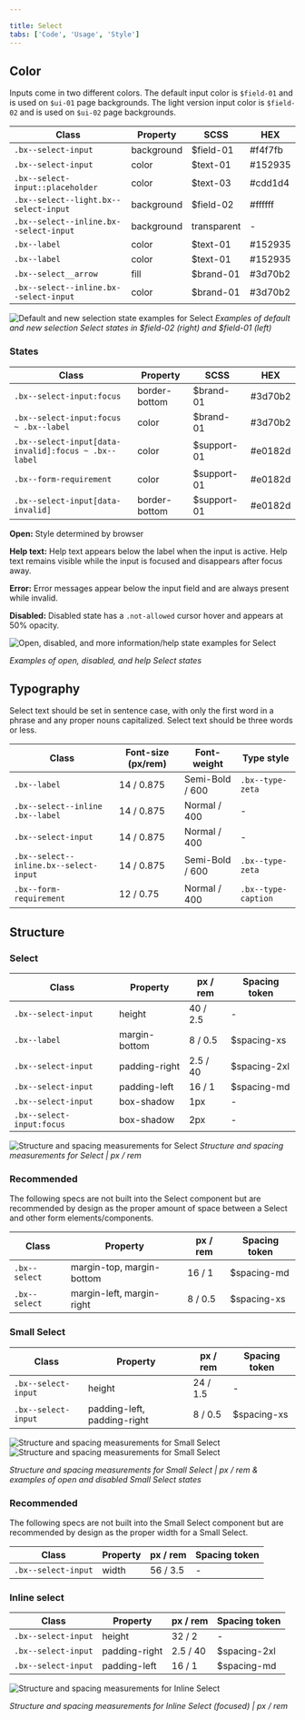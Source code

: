 ```yaml
---

title: Select
tabs: ['Code', 'Usage', 'Style']
---
```


## Color

Inputs come in two different colors. The default input color is `$field-01` and is used on `$ui-01` page backgrounds. The light version input color is `$field-02` and is used on `$ui-02` page backgrounds.

| Class                                  | Property   | SCSS        | HEX     |
| -------------------------------------- | ---------- | ----------- | ------- |
| `.bx--select-input`                    | background | $field-01   | #f4f7fb |
| `.bx--select-input`                    | color      | $text-01    | #152935 |
| `.bx--select-input::placeholder`       | color      | $text-03    | #cdd1d4 |
| `.bx--select--light.bx--select-input`  | background | $field-02   | #ffffff |
| `.bx--select--inline.bx--select-input` | background | transparent | -       |
| `.bx--label`                           | color      | $text-01    | #152935 |
| `.bx--label`                           | color      | $text-01    | #152935 |
| `.bx--select__arrow`                   | fill       | $brand-01   | #3d70b2 |
| `.bx--select--inline.bx--select-input` | color      | $brand-01   | #3d70b2 |

![Default and new selection state examples for Select](images/select-style-1.png)
_Examples of default and new selection Select states in $field-02 (right) and $field-01 (left)_

### States

| Class                                                | Property      | SCSS        | HEX     |
| ---------------------------------------------------- | ------------- | ----------- | ------- |
| `.bx--select-input:focus`                            | border-bottom | $brand-01   | #3d70b2 |
| `.bx--select-input:focus ~ .bx--label`               | color         | $brand-01   | #3d70b2 |
| `.bx--select-input[data-invalid]:focus ~ .bx--label` | color         | $support-01 | #e0182d |
| `.bx--form-requirement`                              | color         | $support-01 | #e0182d |
| `.bx--select-input[data-invalid]`                    | border-bottom | $support-01 | #e0182d |

**Open:** Style determined by browser

**Help text:** Help text appears below the label when the input is active. Help text remains visible while the input is focused and disappears after focus away.

**Error:** Error messages appear below the input field and are always present while invalid.

**Disabled:** Disabled state has a `.not-allowed` cursor hover and appears at 50% opacity.

<div class="image-component">
    <img src="images/select-style-3.png" alt="Open, disabled, and more information/help state examples for Select" />
</div>

_Examples of open, disabled, and help Select states_

## Typography

Select text should be set in sentence case, with only the first word in a phrase and any proper nouns capitalized. Select text should be three words or less.

| Class                                  | Font-size (px/rem) | Font-weight     | Type style          |
| -------------------------------------- | ------------------ | --------------- | ------------------- |
| `.bx--label`                           | 14 / 0.875         | Semi-Bold / 600 | `.bx--type-zeta`    |
| `.bx--select--inline .bx--label`       | 14 / 0.875         | Normal / 400    | -                   |
| `.bx--select-input`                    | 14 / 0.875         | Normal / 400    | -                   |
| `.bx--select--inline.bx--select-input` | 14 / 0.875         | Semi-Bold / 600 | `.bx--type-zeta`    |
| `.bx--form-requirement`                | 12 / 0.75          | Normal / 400    | `.bx--type-caption` |

## Structure

### Select

| Class                     | Property      | px / rem | Spacing token |
| ------------------------- | ------------- | -------- | ------------- |
| `.bx--select-input`       | height        | 40 / 2.5 | -             |
| `.bx--label`              | margin-bottom | 8 / 0.5  | $spacing-xs   |
| `.bx--select-input`       | padding-right | 2.5 / 40 | $spacing-2xl  |
| `.bx--select-input`       | padding-left  | 16 / 1   | $spacing-md   |
| `.bx--select-input`       | box-shadow    | 1px      | -             |
| `.bx--select-input:focus` | box-shadow    | 2px      | -             |

![Structure and spacing measurements for Select](images/select-style-2.png)
_Structure and spacing measurements for Select | px / rem_

### Recommended

The following specs are not built into the Select component but are recommended by design as the proper amount of space between a Select and other form elements/components.

| Class         | Property                  | px / rem | Spacing token |
| ------------- | ------------------------- | -------- | ------------- |
| `.bx--select` | margin-top, margin-bottom | 16 / 1   | $spacing-md   |
| `.bx--select` | margin-left, margin-right | 8 / 0.5  | $spacing-xs   |

### Small Select

| Class               | Property                    | px / rem | Spacing token |
| ------------------- | --------------------------- | -------- | ------------- |
| `.bx--select-input` | height                      | 24 / 1.5 | -             |
| `.bx--select-input` | padding-left, padding-right | 8 / 0.5  | $spacing-xs   |

<grid-wrapper>
<div class="image-grid">
  <div>
    <img src="images/select-style-4.png" alt="Structure and spacing measurements for Small Select"/>
  </div>
  <div>
    <img src="images/select-style-5.png" alt="Structure and spacing measurements for Small Select"/>
  </div>
</div>
</grid-wrapper>

_Structure and spacing measurements for Small Select | px / rem & examples of open and disabled Small Select states_

### Recommended

The following specs are not built into the Small Select component but are recommended by design as the proper width for a Small Select.

| Class               | Property | px / rem | Spacing token |
| ------------------- | -------- | -------- | ------------- |
| `.bx--select-input` | width    | 56 / 3.5 | -             |

### Inline select

| Class               | Property      | px / rem | Spacing token |
| ------------------- | ------------- | -------- | ------------- |
| `.bx--select-input` | height        | 32 / 2   | -             |
| `.bx--select-input` | padding-right | 2.5 / 40 | $spacing-2xl  |
| `.bx--select-input` | padding-left  | 16 / 1   | $spacing-md   |

<div class="image-component">
    <img src="images/select-style-6.png" alt="Structure and spacing measurements for Inline Select" />
</div>

_Structure and spacing measurements for Inline Select (focused) | px / rem_
